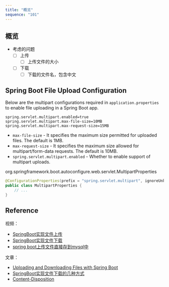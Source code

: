 ```yaml
---
title: "概览"
sequence: "101"
---
```


## 概览

- 考虑的问题
  - [ ] 上传
    - [ ] 上传文件的大小
  - [ ] 下载
    - [ ] 下载的文件名，包含中文

## Spring Boot File Upload Configuration

Below are the multipart configurations required in `application.properties`
to enable file uploading in a Spring Boot app.

```text
spring.servlet.multipart.enabled=true
spring.servlet.multipart.max-file-size=10MB
spring.servlet.multipart.max-request-size=15MB
```

- `max-file-size` - It specifies the maximum size permitted for uploaded files. The default is 1MB.
- `max-request-size` - It specifies the maximum size allowed for multipart/form-data requests. The default is 10MB.
- `spring.servlet.multipart.enabled` - Whether to enable support of multipart uploads.

org.springframework.boot.autoconfigure.web.servlet.MultipartProperties

```java
@ConfigurationProperties(prefix = "spring.servlet.multipart", ignoreUnknownFields = false)
public class MultipartProperties {
    // ...
}
```

## Reference

视频：

- [SpringBoot实现文件上传](https://www.bilibili.com/video/BV1sB4y1C7b9)
- [SpringBoot实现文件下载](https://www.bilibili.com/video/BV1FY4y1P7sU)
- [spring boot上传文件直接存到mysql中](https://www.bilibili.com/video/BV1e44y1M7HD/)

文章：

- [Uploading and Downloading Files with Spring Boot](https://www.devglan.com/spring-boot/spring-boot-file-upload-download)
- [SpringBoot实现文件下载的几种方式](https://blog.csdn.net/user2025/article/details/107300831)
- [Content-Disposition](https://developer.mozilla.org/en-US/docs/Web/HTTP/Headers/Content-Disposition)
